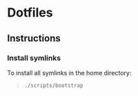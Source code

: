 # Dotfiles

## Instructions

### Install symlinks

To install all symlinks in the home directory:
> `./scripts/bootstrap`
